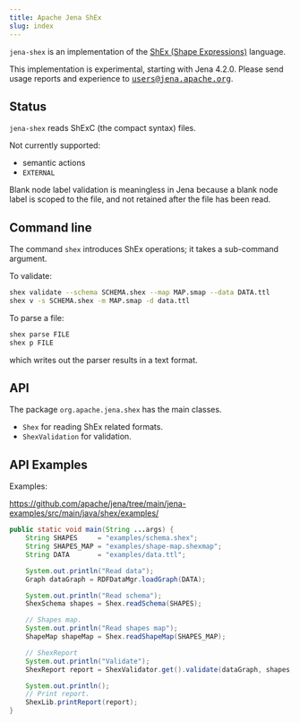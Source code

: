 ```yaml
---
title: Apache Jena ShEx
slug: index
---
```


`jena-shex` is an implementation of the 
[ShEx (Shape Expressions)](https://shex.io) language.

This implementation is experimental, starting with Jena 4.2.0.
Please send usage reports and experience to <tt>users@jena.apache.org</tt>.

## Status

`jena-shex` reads ShExC (the compact syntax) files.

Not currently supported:
* semantic actions
* `EXTERNAL`

Blank node label validation is meaningless in Jena because a blank node label is
scoped to the file, and not retained after the file has been read.

## Command line

The command `shex` introduces ShEx operations; it takes a sub-command
argument.

To validate:

```bash
shex validate --schema SCHEMA.shex --map MAP.smap --data DATA.ttl
shex v -s SCHEMA.shex -m MAP.smap -d data.ttl
```

To parse a file:

```bash
shex parse FILE
shex p FILE
````

which writes out the parser results in a text format.

<!--
<pre>shex p <i>--out=FMT</i> <i>FILE</i></pre>
writes out in `text`(`t`), `compact`(`c`), `rdf`(`r`) formats. Multiple formats
can be given, separated by "," and format `all` outputs all 3 formats.
-->

## API

The package `org.apache.jena.shex` has the main classes.

* `Shex` for reading ShEx related formats.
* `ShexValidation` for validation.

## API Examples

Examples:

<https://github.com/apache/jena/tree/main/jena-examples/src/main/java/shex/examples/>

```java
public static void main(String ...args) {
    String SHAPES     = "examples/schema.shex";
    String SHAPES_MAP = "examples/shape-map.shexmap";
    String DATA       = "examples/data.ttl";

    System.out.println("Read data");
    Graph dataGraph = RDFDataMgr.loadGraph(DATA);

    System.out.println("Read schema");
    ShexSchema shapes = Shex.readSchema(SHAPES);

    // Shapes map.
    System.out.println("Read shapes map");
    ShapeMap shapeMap = Shex.readShapeMap(SHAPES_MAP);

    // ShexReport
    System.out.println("Validate");
    ShexReport report = ShexValidator.get().validate(dataGraph, shapes, shapeMap);

    System.out.println();
    // Print report.
    ShexLib.printReport(report);
}
```
